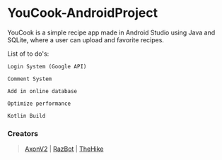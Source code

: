 # YouCook-AndroidProject

YouCook is a simple recipe app made in Android Studio using Java and SQLite, where a user can upload and favorite recipes.

List of to do's:

    Login System (Google API)
        
    Comment System
        
    Add in online database
        
    Optimize performance
        
    Kotlin Build

### Creators
> [AxonV2](https://github.com/AxonV2) |
> [RazBot](https://github.com/RazBot21) |
> [TheHike](https://github.com/TheHike)


